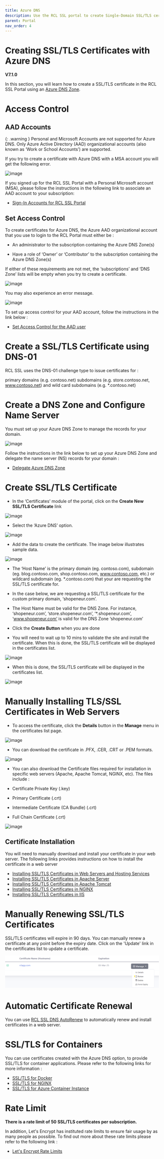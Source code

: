 ```yaml
---
title: Azure DNS
description: Use the RCL SSL portal to create Single-Domain SSL/TLS certificates using an Azure DNS Zone
parent: Portal
nav_order: 4
---
```


# Creating SSL/TLS Certificates with Azure DNS

**V7.1.0**

In this section, you will learn how to create a SSL/TLS certificate in the RCL SSL Portal using an  [Azure DNS Zone](https://docs.microsoft.com/en-us/azure/dns/dns-zones-records).


# Access Control

## AAD Accounts

{: .warning }
Personal and Microsoft Accounts are not supported for Azure DNS. Only Azure Active Directory (AAD) organizational accounts (also known as ‘Work or School Accounts’) are supported.

If you try to create a certificate with Azure DNS with a MSA account you will get the following error.

![image](../images/portal/arm-consent-error.PNG)

If you signed up for the RCL SSL Portal with a Personal Microsoft account (MSA), please follow the instructions in the following link to associate an AAD account to your subscription:

- [Sign-In Accounts for RCL SSL Portal](../authorization/sign-in-accounts)

## Set Access Control

To create certificates for Azure DNS, the Azure AAD organizational account that you use to login to the RCL Portal must either be :

- An administrator to the subscription containing the Azure DNS Zone(s)

- Have a role of ‘Owner’ or ‘Contributor’ to the subscription containing the Azure DNS Zone(s)

If either of these requirements are not met, the ‘subscriptions’ and ‘DNS Zone’ lists will be empty when you try to create a certificate.

![image](../images/portal/access-control-subscriptions_dns_empty.png)

You may also experience an error message.

![image](../images/portal/access-control-errormsg.png)

To set up access control for your AAD account, follow the instructions in the link below :

- [Set Access Control for the AAD user](../authorization/access-control-user)

# Create a SSL/TLS Certificate using DNS-01

RCL SSL uses the DNS-01 challenge type to issue certificates for :

primary domains (e.g. contoso.net)
subdomains (e.g. store.contoso.net, www.contoso.net) and
wild card subdomains (e.g. *.contoso.net)

# Create a DNS Zone and Configure Name Server

You must set up your Azure DNS Zone to manage the records for your domain.

![image](../images/portal/dns-zone-setup.png)

Follow the instructions in the link below to set up your Azure DNS Zone and delegate the name server (NS) records for your domain :

- [Delegate Azure DNS Zone](https://docs.microsoft.com/bs-latn-ba/azure/dns/dns-delegate-domain-azure-dns)

# Create SSL/TLS Certificate

- In the ‘Certificates’ module of the portal, click on the **Create New SSL/TLS Certificate** link

![image](../images/portal/create-new.PNG)

- Select the ‘Azure DNS’ option.

![image](../images/portal/azure-dns-select.PNG)

- Add the data to create the certificate. The image below illustrates sample data.

![image](../images/portal/azure-dns-create.PNG)

- The ‘Host Name’ is the primary domain (eg. contoso.com), subdomain (eg. blog.contoso.com, shop.contoso.com, www.contoso.com, etc.) or wildcard subdomain (eg. *.contoso.com) that your are requesting the SSL/TLS certificate for.

- In the case below, we are requesting a SSL/TLS certificate for the custom primary domain, ‘shopeneur.com’.

- The Host Name must be valid for the DNS Zone. For instance, ‘shopeneur.com’, ‘store.shopeneur.com’, ‘*.shopeneur.com’, ‘www.shopeneur.com’ is valid for the DNS Zone ‘shopeneur.com’

- Click the **Create Button** when you are done

- You will need to wait up to 10 mins to validate the site and install the certificate. When this is done, the SSL/TLS certificate will be displayed in the certificates list.

![image](../images/portal/certificate-ordered.PNG)

- When this is done, the SSL/TLS certificate will be displayed in the certificates list.

![image](../images/portal/certificate-list.PNG)

# Manually Installing TLS/SSL Certificates in Web Servers

- To access the certificate, click the **Details** button in the **Manage** menu in the certificates list page.

![image](../images/portal/certificate-details.png)

- You can download the certificate in .PFX, .CER, .CRT or .PEM formats.

![image](../images/portal/certificate-download.PNG)

- You can also download the Certificate files required for installation in specific web servers (Apache, Apache Tomcat, NGINX, etc). The files include :

- Certificate Private Key (.key)
- Primary Certificate (.crt)
- Intermediate Certificate (CA Bundle) (.crt)
- Full Chain Certificate (.crt)

![image](../images/portal/certificate-download-webserver.PNG)

## Certificate Installation

You will need to manually download and install your certificate in your web server. The following links provides instructions on how to install the certificate in a web server

- [Installing SSL/TLS Certificates in Web Servers and Hosting Services](../installations/web-servers)
- [Installing SSL/TLS Certificates in Apache Server](../installations/apache)
- [Installing SSL/TLS Certificates in Apache Tomcat](../installations/apache-tomcat)
- [Installing SSL/TLS Certificates in NGINX](../installations/nginx)
- [Installing SSL/TLS Certificates in IIS](../installations/iis)

# Manually Renewing SSL/TLS Certificates

SSL/TLS certificates will expire in 90 days. You can manually renew a certificate at any point before the expiry date. Click on the 'Update' link in the certificates list to update a certificate.

![image](../images/portal/azure-dns-update.PNG)

# Automatic Certificate Renewal

You can use [RCL SSL DNS AutoRenew](../dnsautorenew/dnsautorenew.md) to automatically renew and install certificates in a web server.

# SSL/TLS for Containers

You can use certificates created with the Azure DNS option, to provide SSL/TLS for container applications. Please refer to the following links for more information :

- [SSL/TLS for Docker](../containers/docker.md)
- [SSL/TLS for NGINX](../containers/nginx.md)
- [SSL/TLS for Azure Container Instance](../containers/aci.md)

# Rate Limit

**There is a rate limit of 50 SSL/TLS certificates per subscription.**

In addition, Let's Encrypt has instituted rate limits to ensure fair usage by as many people as possible. To find out more about these rate limits please refer to the following link :

- [Let's Encrypt Rate Limits](https://letsencrypt.org/docs/rate-limits/)







